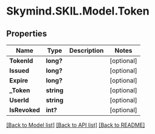# Skymind.SKIL.Model.Token
## Properties

Name | Type | Description | Notes
------------ | ------------- | ------------- | -------------
**TokenId** | **long?** |  | [optional] 
**Issued** | **long?** |  | [optional] 
**Expire** | **long?** |  | [optional] 
**_Token** | **string** |  | [optional] 
**UserId** | **string** |  | [optional] 
**IsRevoked** | **int?** |  | [optional] 

[[Back to Model list]](../README.md#documentation-for-models) [[Back to API list]](../README.md#documentation-for-api-endpoints) [[Back to README]](../README.md)

